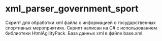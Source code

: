 # xml_parser_government_sport
Скрипт для обработки xml файла с информацией о государственных спортивных мероприятиях.
Скрипт написан на C# с использованием библиотеки HtmlAgilityPack.
База данных xml в файле base.xml.
